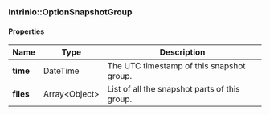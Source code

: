 

[//]: # (CLASS:Intrinio::OptionSnapshotGroup)

[//]: # (KIND:object)

### Intrinio::OptionSnapshotGroup

#### Properties

[//]: # (START_DEFINITION)

Name | Type | Description
------------ | ------------- | -------------
**time** | DateTime | The UTC timestamp of this snapshot group. &nbsp;
**files** | Array&lt;Object&gt; | List of all the snapshot parts of this group. &nbsp;

[//]: # (END_DEFINITION)



